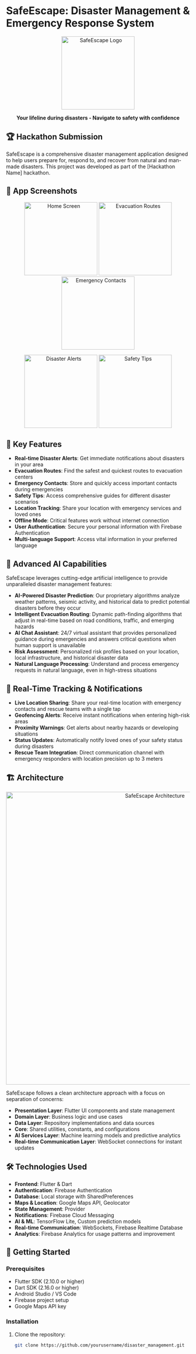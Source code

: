 # SafeEscape: Disaster Management & Emergency Response System

<p align="center">
  <img src="assets/icon/ic_launcher_foreground.png" width="200" alt="SafeEscape Logo"/>
</p>

<p align="center">
  <b>Your lifeline during disasters - Navigate to safety with confidence</b>
</p>

## 🏆 Hackathon Submission

SafeEscape is a comprehensive disaster management application designed to help users prepare for, respond to, and recover from natural and man-made disasters. This project was developed as part of the [Hackathon Name] hackathon.

## 📱 App Screenshots

<p align="center">
  <img src="assets/readme/img1.jpg" width="200" alt="Home Screen"/>
  <img src="assets/readme/img2.jpg" width="200" alt="Evacuation Routes"/>
  <img src="assets/readme/img3.jpg" width="200" alt="Emergency Contacts"/>
</p>

<p align="center">
  <img src="assets/readme/img4.jpg" width="200" alt="Disaster Alerts"/>
  <img src="assets/readme/img5.jpg" width="200" alt="Safety Tips"/>
</p>

## 🌟 Key Features

- **Real-time Disaster Alerts**: Get immediate notifications about disasters in your area
- **Evacuation Routes**: Find the safest and quickest routes to evacuation centers
- **Emergency Contacts**: Store and quickly access important contacts during emergencies
- **Safety Tips**: Access comprehensive guides for different disaster scenarios
- **Location Tracking**: Share your location with emergency services and loved ones
- **Offline Mode**: Critical features work without internet connection
- **User Authentication**: Secure your personal information with Firebase Authentication
- **Multi-language Support**: Access vital information in your preferred language

## 🤖 Advanced AI Capabilities

SafeEscape leverages cutting-edge artificial intelligence to provide unparalleled disaster management features:

- **AI-Powered Disaster Prediction**: Our proprietary algorithms analyze weather patterns, seismic activity, and historical data to predict potential disasters before they occur
- **Intelligent Evacuation Routing**: Dynamic path-finding algorithms that adjust in real-time based on road conditions, traffic, and emerging hazards
- **AI Chat Assistant**: 24/7 virtual assistant that provides personalized guidance during emergencies and answers critical questions when human support is unavailable
- **Risk Assessment**: Personalized risk profiles based on your location, local infrastructure, and historical disaster data
- **Natural Language Processing**: Understand and process emergency requests in natural language, even in high-stress situations

## 📍 Real-Time Tracking & Notifications

- **Live Location Sharing**: Share your real-time location with emergency contacts and rescue teams with a single tap
- **Geofencing Alerts**: Receive instant notifications when entering high-risk areas
- **Proximity Warnings**: Get alerts about nearby hazards or developing situations
- **Status Updates**: Automatically notify loved ones of your safety status during disasters
- **Rescue Team Integration**: Direct communication channel with emergency responders with location precision up to 3 meters

## 🏗️ Architecture

<p align="center">
  <img src="assets/readme/arch.png" width="800" alt="SafeEscape Architecture"/>
</p>

SafeEscape follows a clean architecture approach with a focus on separation of concerns:

- **Presentation Layer**: Flutter UI components and state management
- **Domain Layer**: Business logic and use cases
- **Data Layer**: Repository implementations and data sources
- **Core**: Shared utilities, constants, and configurations
- **AI Services Layer**: Machine learning models and predictive analytics
- **Real-time Communication Layer**: WebSocket connections for instant updates

## 🛠️ Technologies Used

- **Frontend**: Flutter & Dart
- **Authentication**: Firebase Authentication
- **Database**: Local storage with SharedPreferences
- **Maps & Location**: Google Maps API, Geolocator
- **State Management**: Provider
- **Notifications**: Firebase Cloud Messaging
- **AI & ML**: TensorFlow Lite, Custom prediction models
- **Real-time Communication**: WebSockets, Firebase Realtime Database
- **Analytics**: Firebase Analytics for usage patterns and improvement

## 🚀 Getting Started

### Prerequisites

- Flutter SDK (2.10.0 or higher)
- Dart SDK (2.16.0 or higher)
- Android Studio / VS Code
- Firebase project setup
- Google Maps API key

### Installation

1. Clone the repository:
   ```bash
   git clone https://github.com/yourusername/disaster_management.git